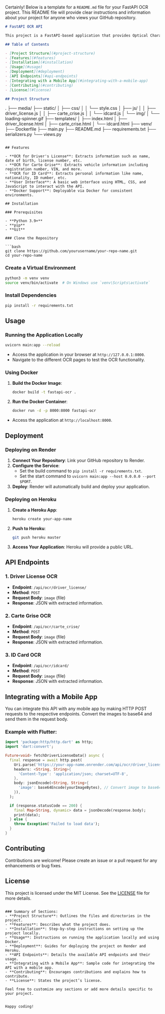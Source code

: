 Certainly! Below is a template for a `README.md` file for your FastAPI OCR project. This README file will provide clear instructions and information about your project for anyone who views your GitHub repository.

```markdown
# FastAPI OCR API

This project is a FastAPI-based application that provides Optical Character Recognition (OCR) functionality for processing images of Driver's Licenses, Carte Grises, and ID Cards. The application exposes three API endpoints that can be used to upload images and extract relevant information.

## Table of Contents

- [Project Structure](#project-structure)
- [Features](#features)
- [Installation](#installation)
- [Usage](#usage)
- [Deployment](#deployment)
- [API Endpoints](#api-endpoints)
- [Integrating with a Mobile App](#integrating-with-a-mobile-app)
- [Contributing](#contributing)
- [License](#license)

## Project Structure

```
.
├── media/
├── static/
│   ├── css/
│   │   └── style.css
│   ├── js/
│   │   ├── driver_license.js
│   │   ├── carte_crise.js
│   │   └── idcard.js
│   └── img/
│       └── loading-spinner.gif
├── templates/
│   ├── index.html
│   ├── driver_license.html
│   ├── carte_crise.html
│   └── idcard.html
├── venv/
├── Dockerfile
├── main.py
├── README.md
├── requirements.txt
├── serializers.py
└── views.py
```

## Features

- **OCR for Driver's License**: Extracts information such as name, date of birth, license number, etc.
- **OCR for Carte Grise**: Extracts vehicle information including registration number, VIN, and more.
- **OCR for ID Card**: Extracts personal information like name, nationality, ID number, etc.
- **User Interface**: A basic web interface using HTML, CSS, and JavaScript to interact with the API.
- **Docker Support**: Deployable via Docker for consistent environments.

## Installation

### Prerequisites

- **Python 3.9+**
- **pip**
- **Git**

### Clone the Repository

```bash
git clone https://github.com/yourusername/your-repo-name.git
cd your-repo-name
```

### Create a Virtual Environment

```bash
python3 -m venv venv
source venv/bin/activate  # On Windows use `venv\Scripts\activate`
```

### Install Dependencies

```bash
pip install -r requirements.txt
```

## Usage

### Running the Application Locally

```bash
uvicorn main:app --reload
```

- Access the application in your browser at `http://127.0.0.1:8000`.
- Navigate to the different OCR pages to test the OCR functionality.

### Using Docker

1. **Build the Docker Image**:

   ```bash
   docker build -t fastapi-ocr .
   ```

2. **Run the Docker Container**:

   ```bash
   docker run -d -p 8000:8000 fastapi-ocr
   ```

- Access the application at `http://localhost:8000`.

## Deployment

### Deploying on Render

1. **Connect Your Repository**: Link your GitHub repository to Render.
2. **Configure the Service**:
   - Set the build command to `pip install -r requirements.txt`.
   - Set the start command to `uvicorn main:app --host 0.0.0.0 --port $PORT`.
3. **Deploy**: Render will automatically build and deploy your application.

### Deploying on Heroku

1. **Create a Heroku App**:
   ```bash
   heroku create your-app-name
   ```
2. **Push to Heroku**:
   ```bash
   git push heroku master
   ```
3. **Access Your Application**: Heroku will provide a public URL.

## API Endpoints

### 1. **Driver License OCR**
   - **Endpoint**: `/api/ocr/driver_license/`
   - **Method**: `POST`
   - **Request Body**: `image` (file)
   - **Response**: JSON with extracted information.

### 2. **Carte Grise OCR**
   - **Endpoint**: `/api/ocr/carte_crise/`
   - **Method**: `POST`
   - **Request Body**: `image` (file)
   - **Response**: JSON with extracted information.

### 3. **ID Card OCR**
   - **Endpoint**: `/api/ocr/idcard/`
   - **Method**: `POST`
   - **Request Body**: `image` (file)
   - **Response**: JSON with extracted information.

## Integrating with a Mobile App

You can integrate this API with any mobile app by making HTTP POST requests to the respective endpoints. Convert the images to base64 and send them in the request body.

### Example with Flutter:

```dart
import 'package:http/http.dart' as http;
import 'dart:convert';

Future<void> fetchDriverLicenseData() async {
  final response = await http.post(
    Uri.parse('https://your-app-name.onrender.com/api/ocr/driver_license/'),
    headers: <String, String>{
      'Content-Type': 'application/json; charset=UTF-8',
    },
    body: jsonEncode(<String, String>{
      'image': base64Encode(yourImageBytes), // Convert image to base64 string
    }),
  );

  if (response.statusCode == 200) {
    final Map<String, dynamic> data = jsonDecode(response.body);
    print(data);
  } else {
    throw Exception('Failed to load data');
  }
}
```

## Contributing

Contributions are welcome! Please create an issue or a pull request for any enhancements or bug fixes.

## License

This project is licensed under the MIT License. See the [LICENSE](LICENSE) file for more details.
```

### Summary of Sections:
- **Project Structure**: Outlines the files and directories in the project.
- **Features**: Describes what the project does.
- **Installation**: Step-by-step instructions on setting up the project locally.
- **Usage**: Instructions on running the application locally and using Docker.
- **Deployment**: Guides for deploying the project on Render and Heroku.
- **API Endpoints**: Details the available API endpoints and their usage.
- **Integrating with a Mobile App**: Sample code for integrating the API with a mobile app.
- **Contributing**: Encourages contributions and explains how to contribute.
- **License**: States the project’s license.

Feel free to customize any sections or add more details specific to your project.


Happy coding!


